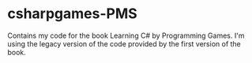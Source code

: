 # csharpgames-PMS
Contains my code for the book Learning C# by Programming Games. I'm using the legacy version of the code provided by the first version of the book.

